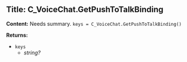 ## Title: C_VoiceChat.GetPushToTalkBinding

**Content:**
Needs summary.
`keys = C_VoiceChat.GetPushToTalkBinding()`

**Returns:**
- `keys`
  - *string?*